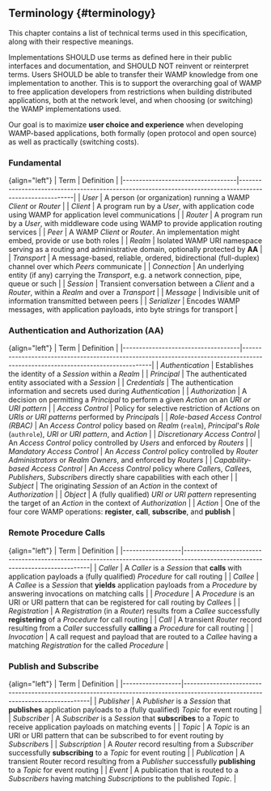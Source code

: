 ## Terminology {#terminology}

This chapter contains a list of technical terms used in this specification, along with their respective meanings.

Implementations SHOULD use terms as defined here in their public interfaces and documentation,
and SHOULD NOT reinvent or reinterpret terms. Users SHOULD be able to transfer their WAMP knowledge
from one implementation to another.
This is to support the overarching goal of WAMP to free application developers from restrictions when
building distributed applications, both at the network level, and when choosing (or switching) the WAMP
implementations used.

Our goal is to maximize **user choice and experience** when developing WAMP-based applications,
both formally (open protocol and open source) as well as practically (switching costs).


### Fundamental

{align="left"}
| Term                              | Definition                                                                                              |
|-----------------------------------|---------------------------------------------------------------------------------------------------------|
| *User*                            | A person (or organization) running a WAMP *Client* or *Router* |
| *Client*                          | A program run by a *User*, with application code using WAMP for application level communications        |
| *Router*                          | A program run by a *User*, with middleware code using WAMP to provide application routing services      |
| *Peer*                            | A WAMP *Client* or *Router*. An implementation might embed, provide or use both roles                   |
| *Realm*                           | Isolated WAMP URI namespace serving as a routing and administrative domain, optionally protected by **AA**          |
| *Transport*                       | A message-based, reliable, ordered, bidirectional (full-duplex) channel over which *Peers* communicate  |
| *Connection*                      | An underlying entity (if any) carrying the *Transport*, e.g. a network connection, pipe, queue or such  |
| *Session*                         | Transient conversation between a *Client* and a *Router*, within a *Realm* and over a *Transport*                |
| *Message*                         | Indivisible unit of information transmitted between peers                                               |
| *Serializer*                      | Encodes WAMP messages, with application payloads, into byte strings for transport         |


### Authentication and Authorization (AA)

{align="left"}
| Term                               | Definition                                                                                                                     |
|------------------------------------|--------------------------------------------------------------------------------------------------------------------------------|
| *Authentication*                   | Establishes the identity of a *Session* within a *Realm*                                                                           |
| *Principal*                        | The authenticated entity associated with a *Session* |
| *Credentials*                      | The authentication information and secrets used during *Authentication*                                                        |
| *Authorization*                    | A decision on permitting a *Principal* to perform a given *Action* on an *URI or URI pattern* |
| *Access Control*                   | Policy for selective restriction of *Action*s on *URIs or URI patterns* performed by *Principal*s                             |
| *Role-based Access Control (RBAC)* | An *Access Control* policy based on *Realm* (`realm`), *Principal*'s *Role* (`authrole`), *URI or URI pattern*, and *Action*   |
| *Discretionary Access Control*     | An *Access Control* policy controlled by *Users* and enforced by *Routers*                                                     |
| *Mandatory Access Control*         | An *Access Control* policy controlled by *Router Administrators* or *Realm Owners*, and enforced by *Routers*                  |
| *Capability-based Access Control*  | An *Access Control* policy where *Caller*s, *Callee*s, *Publisher*s, *Subscriber*s directly share capabilities with each other |
| *Subject*                          | The originating *Session* of an *Action* in the context of *Authorization*                                                     |
| *Object*                           | A (fully qualified) *URI or URI pattern* representing the target of an *Action* in the context of *Authorization*                          |
| *Action*                           | One of the four core WAMP operations: **register**, **call**, **subscribe**, and **publish**                                     |


### Remote Procedure Calls

{align="left"}
| Term             | Definition                                                                                                                    |
|------------------|-------------------------------------------------------------------------------------------------------------------------------|
| *Caller*         | A *Caller* is a *Session* that **calls** with application payloads a (fully qualified) *Procedure* for call routing           |
| *Callee*         | A *Callee* is a *Session* that **yields** application payloads from a *Procedure* by answering invocations on matching calls  |
| *Procedure*      | A *Procedure* is an URI or URI pattern that can be registered for call routing by *Callee*s                                   |
| *Registration*   | A *Registration* (in a *Router*) results from a *Callee* successfully **registering** of a *Procedure* for call routing       |
| *Call*           | A transient *Router* record resulting from a *Caller* successfully **calling** a *Procedure* for call routing |
| *Invocation*     | A call request and payload that are routed to a *Callee* having a matching *Registration* for the called *Procedure*            |


### Publish and Subscribe

{align="left"}
| Term             | Definition                                                                                                                    |
|------------------|-------------------------------------------------------------------------------------------------------------------------------|
| *Publisher*      | A *Publisher* is a *Session* that **publishes** application payloads to a (fully qualified) *Topic* for event routing         |
| *Subscriber*     | A *Subscriber* is a *Session* that **subscribes** to a *Topic* to receive application payloads on matching events             |
| *Topic*          | A *Topic* is an URI or URI pattern that can be subscribed to for event routing by *Subscriber*s                               |
| *Subscription*   | A *Router* record resulting from a *Subscriber* successfully **subscribing** to a *Topic* for event routing      |
| *Publication*    | A transient Router record resulting from a *Publisher* successfully **publishing** to a *Topic* for event routing         |
| *Event*          | A publication that is routed to a *Subscribers* having matching *Subscriptions* to the published *Topic*.              |

